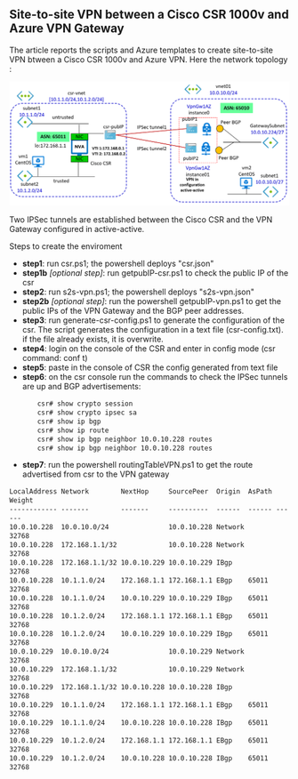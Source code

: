<properties
   pageTitle="site-to-site VPN between a Cisco CSR 1000v and Azure VPN Gateway"
   description="configuration of a VPN IPSec tunnel between  Cisco CSR 1000v and Azure VPN Gateway"
   services=""
   documentationCenter="na"
   authors="fabferri"
   manager=""
   editor=""/>

<tags
   ms.service="Configuration-Example-Azure"
   ms.devlang="na"
   ms.topic="article"
   ms.tgt_pltfrm="na"
   ms.workload="na"
   ms.date="21/05/2017"
   ms.author="fabferri" />
##  Site-to-site VPN between a Cisco CSR 1000v and Azure VPN Gateway

The article reports the scripts and Azure templates to create site-to-site VPN btween a Cisco CSR 1000v and Azure VPN. 
Here the network topology :

[![0]][0]

Two IPSec tunnels are established between the Cisco CSR and the VPN Gateway configured in active-active.

Steps to create the enviroment
- **step1**: run csr.ps1; the powershell deploys "csr.json"
- **step1b** *[optional step]*: run getpubIP-csr.ps1 to check the public IP of the csr 
- **step2**: run s2s-vpn.ps1; the powershell deploys "s2s-vpn.json"
- **step2b** *[optional step]*: run the powershell getpubIP-vpn.ps1 to get the public IPs of the VPN Gateway and the BGP peer addresses.
- **step3**: run generate-csr-config.ps1 to generate the configuration of the csr. 
       The script generates the configuration in a text file (csr-config.txt). if the file already exists, it is overwrite.
- **step4**: login on the console of the CSR and enter in config mode (csr command: conf t)
- **step5**: paste in the console of CSR the config generated from text file
- **step6**: on the csr console run the commands to check the IPSec tunnels are up and BGP advertisements:
```console
       csr# show crypto session 
       csr# show crypto ipsec sa
       csr# show ip bgp
       csr# show ip route
       csr# show ip bgp neighbor 10.0.10.228 routes
       csr# show ip bgp neighbor 10.0.10.228 routes
```
- **step7**: run the powershell routingTableVPN.ps1 to get the route advertised from csr to the VPN gateway

```console
LocalAddress Network        NextHop     SourcePeer  Origin  AsPath Weight
------------ -------        -------     ----------  ------  ------ ------
10.0.10.228  10.0.10.0/24               10.0.10.228 Network         32768
10.0.10.228  172.168.1.1/32             10.0.10.228 Network         32768
10.0.10.228  172.168.1.1/32 10.0.10.229 10.0.10.229 IBgp            32768
10.0.10.228  10.1.1.0/24    172.168.1.1 172.168.1.1 EBgp    65011   32768
10.0.10.228  10.1.1.0/24    10.0.10.229 10.0.10.229 IBgp    65011   32768
10.0.10.228  10.1.2.0/24    172.168.1.1 172.168.1.1 EBgp    65011   32768
10.0.10.228  10.1.2.0/24    10.0.10.229 10.0.10.229 IBgp    65011   32768
10.0.10.229  10.0.10.0/24               10.0.10.229 Network         32768
10.0.10.229  172.168.1.1/32             10.0.10.229 Network         32768
10.0.10.229  172.168.1.1/32 10.0.10.228 10.0.10.228 IBgp            32768
10.0.10.229  10.1.1.0/24    172.168.1.1 172.168.1.1 EBgp    65011   32768
10.0.10.229  10.1.1.0/24    10.0.10.228 10.0.10.228 IBgp    65011   32768
10.0.10.229  10.1.2.0/24    172.168.1.1 172.168.1.1 EBgp    65011   32768
10.0.10.229  10.1.2.0/24    10.0.10.228 10.0.10.228 IBgp    65011   32768
```

<!--Image References-->
[0]: ./media/network-diagram.png "Network Diagram" 


<!--Link References-->



